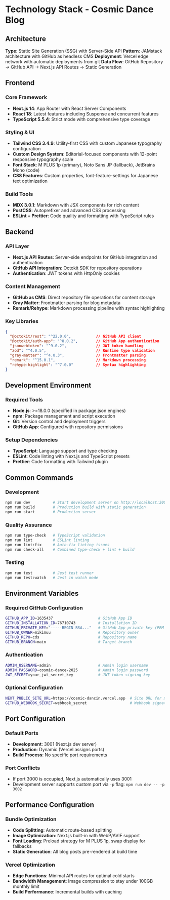 # Technology Stack - Cosmic Dance Blog

## Architecture

**Type**: Static Site Generation (SSG) with Server-Side API
**Pattern**: JAMstack architecture with GitHub as headless CMS
**Deployment**: Vercel edge network with automatic deployments from git
**Data Flow**: GitHub Repository → GitHub API → Next.js API Routes → Static Generation

## Frontend

### Core Framework
- **Next.js 14**: App Router with React Server Components
- **React 18**: Latest features including Suspense and concurrent features
- **TypeScript 5.5.4**: Strict mode with comprehensive type coverage

### Styling & UI
- **Tailwind CSS 3.4.9**: Utility-first CSS with custom Japanese typography configuration
- **Custom Design System**: Editorial-focused components with 12-point responsive typography scale
- **Font Stack**: M PLUS 1p (primary), Noto Sans JP (fallback), JetBrains Mono (code)
- **CSS Features**: Custom properties, font-feature-settings for Japanese text optimization

### Build Tools
- **MDX 3.0.1**: Markdown with JSX components for rich content
- **PostCSS**: Autoprefixer and advanced CSS processing
- **ESLint + Prettier**: Code quality and formatting with TypeScript rules

## Backend

### API Layer
- **Next.js API Routes**: Server-side endpoints for GitHub integration and authentication
- **GitHub API Integration**: Octokit SDK for repository operations
- **Authentication**: JWT tokens with HttpOnly cookies

### Content Management
- **GitHub as CMS**: Direct repository file operations for content storage
- **Gray Matter**: Frontmatter parsing for blog metadata
- **Remark/Rehype**: Markdown processing pipeline with syntax highlighting

### Key Libraries
```json
{
  "@octokit/rest": "^22.0.0",           // GitHub API client
  "@octokit/auth-app": "^8.0.2",        // GitHub App authentication
  "jsonwebtoken": "^9.0.2",             // JWT token handling
  "zod": "^4.0.5",                      // Runtime type validation
  "gray-matter": "^4.0.3",              // Frontmatter parsing
  "remark": "^15.0.1",                  // Markdown processing
  "rehype-highlight": "^7.0.0"          // Syntax highlighting
}
```

## Development Environment

### Required Tools
- **Node.js**: >=18.0.0 (specified in package.json engines)
- **npm**: Package management and script execution
- **Git**: Version control and deployment triggers
- **GitHub App**: Configured with repository permissions

### Setup Dependencies
- **TypeScript**: Language support and type checking
- **ESLint**: Code linting with Next.js and TypeScript presets
- **Prettier**: Code formatting with Tailwind plugin

## Common Commands

### Development
```bash
npm run dev          # Start development server on http://localhost:3001
npm run build        # Production build with static generation
npm run start        # Production server
```

### Quality Assurance
```bash
npm run type-check   # TypeScript validation
npm run lint         # ESLint linting
npm run lint:fix     # Auto-fix linting issues
npm run check-all    # Combined type-check + lint + build
```

### Testing
```bash
npm run test         # Jest test runner
npm run test:watch   # Jest in watch mode
```

## Environment Variables

### Required GitHub Configuration
```bash
GITHUB_APP_ID=1635437                    # GitHub App ID
GITHUB_INSTALLATION_ID=76710743          # Installation ID
GITHUB_PRIVATE_KEY="-----BEGIN RSA..."   # GitHub App private key (PEM format)
GITHUB_OWNER=mikimuu                     # Repository owner
GITHUB_REPO=cds                          # Repository name
GITHUB_BRANCH=main                       # Target branch
```

### Authentication
```bash
ADMIN_USERNAME=admin                     # Admin login username
ADMIN_PASSWORD=cosmic-dance-2025         # Admin login password
JWT_SECRET=your_jwt_secret_key           # JWT token signing key
```

### Optional Configuration
```bash
NEXT_PUBLIC_SITE_URL=https://cosmic-dancin.vercel.app  # Site URL for metadata
GITHUB_WEBHOOK_SECRET=webhook_secret                   # Webhook signature validation
```

## Port Configuration

### Default Ports
- **Development**: 3001 (Next.js dev server)
- **Production**: Dynamic (Vercel assigns ports)
- **Build Process**: No specific port requirements

### Port Conflicts
- If port 3000 is occupied, Next.js automatically uses 3001
- Development server supports custom port via `-p` flag: `npm run dev -- -p 3002`

## Performance Configuration

### Bundle Optimization
- **Code Splitting**: Automatic route-based splitting
- **Image Optimization**: Next.js built-in with WebP/AVIF support
- **Font Loading**: Preload strategy for M PLUS 1p, swap display for fallbacks
- **Static Generation**: All blog posts pre-rendered at build time

### Vercel Optimization
- **Edge Functions**: Minimal API routes for optimal cold starts
- **Bandwidth Management**: Image compression to stay under 100GB monthly limit
- **Build Performance**: Incremental builds with caching